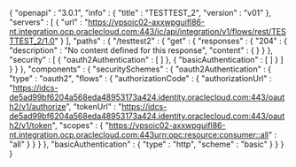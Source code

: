 {
  "openapi" : "3.0.1",
  "info" : {
    "title" : "TESTTEST_2",
    "version" : "v01"
  },
  "servers" : [ {
    "url" : "https://vpsoic02-axxwpguifl86-nt.integration.ocp.oraclecloud.com:443/ic/api/integration/v1/flows/rest/TESTTEST_2/1.0"
  } ],
  "paths" : {
    "/testtest2" : {
      "get" : {
        "responses" : {
          "204" : {
            "description" : "No content defined for this response",
            "content" : { }
          }
        },
        "security" : [ {
          "oauth2Authentication" : [ ]
        }, {
          "basicAuthentication" : [ ]
        } ]
      }
    }
  },
  "components" : {
    "securitySchemes" : {
      "oauth2Authentication" : {
        "type" : "oauth2",
        "flows" : {
          "authorizationCode" : {
            "authorizationUrl" : "https://idcs-de5ad99bf6204a568eda48953173a424.identity.oraclecloud.com:443/oauth2/v1/authorize",
            "tokenUrl" : "https://idcs-de5ad99bf6204a568eda48953173a424.identity.oraclecloud.com:443/oauth2/v1/token",
            "scopes" : {
              "https://vpsoic02-axxwpguifl86-nt.integration.ocp.oraclecloud.com:443urn:opc:resource:consumer::all" : "all"
            }
          }
        }
      },
      "basicAuthentication" : {
        "type" : "http",
        "scheme" : "basic"
      }
    }
  }
}
